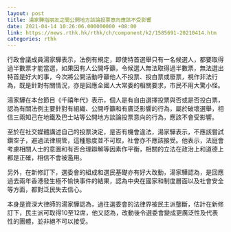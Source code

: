 ```yaml
---
layout: post
title: 湯家驊指朋友之間公開地方談論投票意向應該不受影響
date: 2021-04-14 10:26:06.000000000 +08:00
link: https://news.rthk.hk/rthk/ch/component/k2/1585691-20210414.htm
categories: rthk
---
```


行政會議成員湯家驊表示，法例有規定，即使特首選舉只有一名候選人，都要取得過半數票才能當選，如果因有人公開呼籲，令候選人無法取得過半數票，無法選出特首是好大的事，今次將公開活動呼籲他人不投票、投白票或廢票，視作非法行為，既是針對有關情況，亦是回應全國人大常委的相關要求，市民不用大驚小怪。

湯家驊在本台節目《千禧年代》表示，個人是有自由選擇投票與否或是否投白票，認為有關法例主要針對有組織、公開呼籲和有廣泛影響的行為，屬於破壞選舉，相信三兩知己在地鐵及巴士站等公開地方談論投票意向的行為，應該不會受影響。

至於在社交媒體講述自己的投票決定，是否有機會違法，湯家驊表示，不應該嘗試鑽空子，避過法律規管，這種態度並不可取，社會亦不應該接受。他表示，法庭會考慮相關人士的意圖和有否合理辯解等因素作平衡，相關的立法在政治上和道德上都是正確，相信不會被濫用。

另外，在新修訂下，選委會的組成和選民基礎亦有好大改動，湯家驊認為，是回應過去兩年香港發生極不愉快事件的結果，認為中央在國家和制度層面以及社會安全等方面，都對泛民失去信心。

本身是資深大律師的湯家驊認為，過往選委會的法律界被民主派壟斷，估計在新修訂下，民主派可取得10至12席，他又認為，改動後令選委會變成更廣泛性及代表性的團體，並非絕不可以接受。
